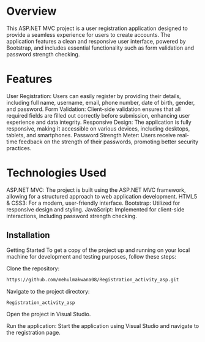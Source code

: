 # Overview
This ASP.NET MVC project is a user registration application designed to provide a seamless experience for users to create accounts. The application features a clean and responsive user interface, powered by Bootstrap, and includes essential functionality such as form validation and password strength checking.

# Features
User Registration: Users can easily register by providing their details, including full name, username, email, phone number, date of birth, gender, and password.
Form Validation: Client-side validation ensures that all required fields are filled out correctly before submission, enhancing user experience and data integrity.
Responsive Design: The application is fully responsive, making it accessible on various devices, including desktops, tablets, and smartphones.
Password Strength Meter: Users receive real-time feedback on the strength of their passwords, promoting better security practices.
# Technologies Used
ASP.NET MVC: The project is built using the ASP.NET MVC framework, allowing for a structured approach to web application development.
HTML5 & CSS3: For a modern, user-friendly interface.
Bootstrap: Utilized for responsive design and styling.
JavaScript: Implemented for client-side interactions, including password strength checking.

## Installation

Getting Started
To get a copy of the project up and running on your local machine for development and testing purposes, follow these steps:


Clone the repository:

```bash
https://github.com/mehulmakwana08/Registration_activity_asp.git
```

Navigate to the project directory:
```bash
Registration_activity_asp
```
Open the project in Visual Studio.

Run the application: Start the application using Visual Studio and navigate to the registration page.

